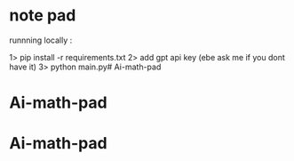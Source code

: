# note pad 

runnning locally :

1> pip install -r requirements.txt
2> add gpt api key (ebe ask me if you dont have it)
3> python main.py# Ai-math-pad
# Ai-math-pad
# Ai-math-pad
